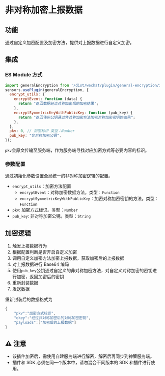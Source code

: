 # 非对称加密上报数据

## 功能
通过自定义加密配置及加密方法，提供对上报数据进行自定义加密。
## 集成
### ES Module 方式
```javascript
import generalEncryption from '/dist/wechat/plugin/general-encryption/index.esm';
sensors.usePlugin(generalEncryption, {
  encrypt_utils: {
    encryptEvent: function (data) {
      return "返回数据经过对称加密后的加密结果";
    },
    encryptSymmetricKeyWithPublicKey: function (pub_key) {
      return "返回使用公钥通过非对称加密方法加密对称加密密钥的结果";
    },
  },
  pkv: 0, // 加密标识 类型：Number
  pub_key: "非对称加密公钥",
});

```

`pkv`会原文传输至服务端，作为服务端寻找对应加密方式等必要内容的标识。

### 参数配置
通过初始化参数设置全局统一的非对称加密逻辑的配置。  
- `encrypt_utils`：加密方法配置
  - `encryptEvent`：对称加密数据方法。类型：`Function`
  - `encryptSymmetricKeyWithPublicKey`：加密对称加密密钥的方法。类型：`Function`
- `pkv`: 加密方式标识。类型：`Number`
- `pub_key`:  非对称加密公钥。类型：`String`

## 加密逻辑

1. 触发上报数据行为
2. 根据配置判断是否开启自定义加密
3. 调用自定义加密方法加密上报数据，获取加密后的上报数据
4. 对上报数据进行 Base64 编码
5. 使用`pub_key`公钥通过自定义的非对称加密方法，对自定义对称加密的密钥进行加密，返回加密后的密钥
6. 重新封装数据
7. 发送数据

重新封装后的数据格式为
```javascript
{
    "pkv":"加密方式标识",
    "ekey":"经过非对称加密后的对称加密密钥",
    "payloads":["加密后的上报数据"]
}
```

## ⚠️ 注意
- 该插件加密后，需使用自建服务端进行解密，解密后再同步到神策服务端。
- 插件和 SDK 必须在同一个版本中，请勿混合不同版本的 SDK 和插件进行使用。